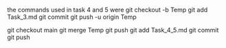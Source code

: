 the commands used in task 4 and 5 were
git checkout -b Temp
git add Task_3.md
git commit
git push -u origin Temp

git checkout main
git merge Temp
git push
git add Task_4_5.md
git commit
git push
